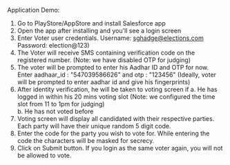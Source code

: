Application Demo:

1. Go to PlayStore/AppStore and install Salesforce app
2.	Open the app after installing and you'll see a login screen
3.	Enter Voter user credentials. 
	Username: sghadge@elections.com
	Password: election@123)
4.	The Voter will receive SMS containing verification code on the registered number. (Note: we have disabled OTP for judging)
5.	The voter will be prompted to enter his Aadhar ID and OTP for now. Enter aadhaar_id : "547039586626" and otp : "123456" 
	(Ideally, voter will be prompted to enter aadhar id and give his fingerprints)
6.	After identity verification, he will be taken to voting screen if 
	a. He has logged in within his 20 mins voting slot (Note: we configured the time slot from 11 to 1pm for judging)	
	b. He has not voted before
7. Voting screen will display all candidated with their respective parties. Each party will have their unique random 5 digit code.
8. Enter the code for the party you wish to vote for. While entering the code the characters will be masked for secrecy.
9. Click on Submit button. 
If you login as the same voter again, you will not be allowed to vote.
